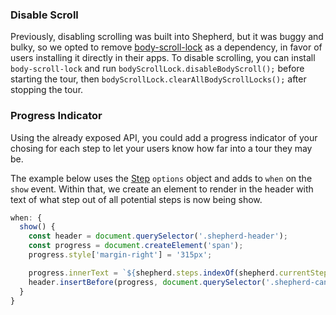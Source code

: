 ### Disable Scroll

Previously, disabling scrolling was built into Shepherd, but it was buggy
and bulky, so we opted to remove [body-scroll-lock](https://github.com/willmcpo/body-scroll-lock) 
as a dependency, in favor of users installing it directly in their apps. To disable scrolling, 
you can install `body-scroll-lock` and run `bodyScrollLock.disableBodyScroll();` before
starting the tour, then `bodyScrollLock.clearAllBodyScrollLocks();` after stopping the tour.

### Progress Indicator

Using the already exposed API, you could add a progress indicator of your chosing 
for each step to let your users know how far into a tour they may be.

The example below uses the [Step](https://shepherdjs.dev/docs/Step.html) `options` 
object and adds to `when` on the `show` event. Within that, we create an element 
to render in the header with text of what step out of all potential steps is now 
being show.

```javascript
when: {
  show() {
    const header = document.querySelector('.shepherd-header');
    const progress = document.createElement('span');
    progress.style['margin-right'] = '315px';

    progress.innerText = `${shepherd.steps.indexOf(shepherd.currentStep) + 1}/${shepherd.steps.length}`;
    header.insertBefore(progress, document.querySelector('.shepherd-cancel-icon'));        
  }
}
```
